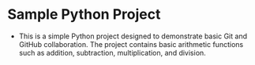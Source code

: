 # Sample Python Project

- This is a simple Python project designed to demonstrate basic Git and GitHub collaboration. The project contains basic arithmetic functions such as addition, subtraction, multiplication, and division.
